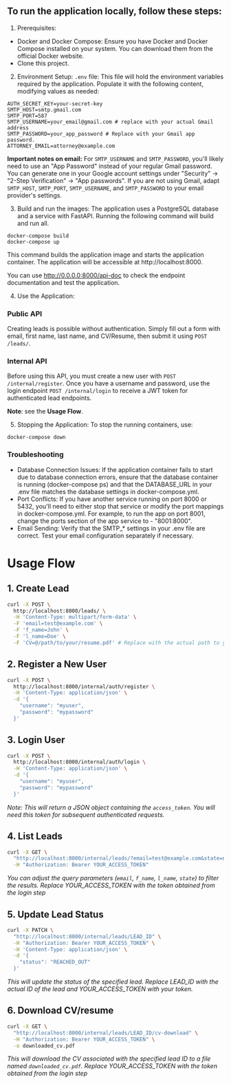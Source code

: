 ## To run the application locally, follow these steps:
1. Prerequisites:
- Docker and Docker Compose: Ensure you have Docker and Docker Compose installed on your system. 
You can download them from the official Docker website.
- Clone this project.

2. Environment Setup:
`.env` file: This file will hold the environment variables required by the application. 
Populate it with the following content, modifying values as needed:
```
AUTH_SECRET_KEY=your-secret-key
SMTP_HOST=smtp.gmail.com
SMTP_PORT=587
SMTP_USERNAME=your_email@gmail.com # replace with your actual Gmail address
SMTP_PASSWORD=your_app_password # Replace with your Gmail app password. 
ATTORNEY_EMAIL=attorney@example.com
```
**Important notes on email:**  For `SMTP_USERNAME` and `SMTP_PASSWORD`, 
you'll likely need to use an "App Password" instead of your regular Gmail password.  
You can generate one in your Google account settings under "Security" -> "2-Step Verification" -> "App passwords".  If you are not using Gmail, adapt `SMTP_HOST`, `SMTP_PORT`, `SMTP_USERNAME`, and `SMTP_PASSWORD` to your email provider's settings.

3. Build and run the images:
The application uses a PostgreSQL database and a service with FastAPI. Running the following command will build and run all.
```
docker-compose build
docker-compose up
```

This command builds the application image and starts the application container. The application will be accessible at http://localhost:8000.

You can use http://0.0.0.0:8000/api-doc to check the endpoint documentation and test the application.

4. Use the Application:
### Public API
Creating leads is possible without authentication.
Simply fill out a form with email, first name, last name, and CV/Resume, then submit it using `POST /leads/`.
### Internal API
Before using this API, you must create a new user with `POST /internal/register`.
Once you have a username and password, use the login endpoint `POST /internal/login` to receive a JWT token for authenticated lead endpoints.

**Note**: see the **Usage Flow**. 

5. Stopping the Application:
To stop the running containers, use:
```
docker-compose down
```


### Troubleshooting
- Database Connection Issues: If the application container fails to start due to database connection errors, ensure that the database container is running (docker-compose ps) and that the DATABASE_URL in your .env file matches the database settings in docker-compose.yml.
- Port Conflicts: If you have another service running on port 8000 or 5432, you'll need to either stop that service or modify the port mappings in docker-compose.yml. For example, to run the app on port 8001, change the ports section of the app service to - "8001:8000".
- Email Sending: Verify that the SMTP_* settings in your .env file are correct. Test your email configuration separately if necessary.


# Usage Flow

## 1. Create Lead

```bash
curl -X POST \
  http://localhost:8000/leads/ \
  -H 'Content-Type: multipart/form-data' \
  -F 'email=test@example.com' \
  -F 'f_name=John' \
  -F 'l_name=Doe' \
  -F 'CV=@/path/to/your/resume.pdf' # Replace with the actual path to your CV file
```

## 2. Register a New User

```bash
curl -X POST \
  http://localhost:8000/internal/auth/register \
  -H 'Content-Type: application/json' \
  -d '{
    "username": "myuser",
    "password": "mypassword"
  }'
```

## 3. Login User

```bash
curl -X POST \
  http://localhost:8000/internal/auth/login \
  -H 'Content-Type: application/json' \
  -d '{
    "username": "myuser",
    "password": "mypassword"
  }'
```
*Note: This will return a JSON object containing the `access_token`. You will need this token for subsequent authenticated requests.*

## 4. List Leads

```bash
curl -X GET \
  "http://localhost:8000/internal/leads/?email=test@example.com&state=new" \
  -H "Authorization: Bearer YOUR_ACCESS_TOKEN" 
```
*You can adjust the query parameters (`email`, `f_name`, `l_name`, `state`) to filter the results. Replace YOUR_ACCESS_TOKEN with the token obtained from the login step*

## 5. Update Lead Status

```bash
curl -X PATCH \
  "http://localhost:8000/internal/leads/LEAD_ID" \
  -H "Authorization: Bearer YOUR_ACCESS_TOKEN" \
  -H 'Content-Type: application/json' \
  -d '{
    "status": "REACHED_OUT" 
  }'
```
*This will update the status of the specified lead. Replace LEAD_ID with the actual ID of the lead and YOUR_ACCESS_TOKEN with your token.*

## 6. Download CV/resume
```bash
curl -X GET \
  "http://localhost:8000/internal/leads/LEAD_ID/cv-download" \
  -H "Authorization: Bearer YOUR_ACCESS_TOKEN" \
  -o downloaded_cv.pdf 
```
*This will download the CV associated with the specified lead ID to a file named `downloaded_cv.pdf`. Replace YOUR_ACCESS_TOKEN with the token obtained from the login step*
